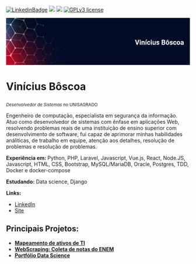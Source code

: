 [![LinkedinBadge](https://img.shields.io/badge/Vinicius%20Boscoa-blue?logo=LinkedIn&link=https://www.linkedin.com/in/vinicius-boscoa/)](https://www.linkedin.com/in/vinicius-boscoa/)
[![](https://img.shields.io/badge/python-3.7+-blue.svg)](https://www.python.org/downloads/release/python-365/) [![](https://img.shields.io/packagist/php-v/laravel/laravel)](https://www.php.net/)
[![GPLv3 license](https://img.shields.io/badge/License-GPLv3-blue.svg)](http://perso.crans.org/besson/LICENSE.html) 

<p align="center">
  <img src="https://raw.githubusercontent.com/virb30/virb30/master/banner2_portfolio.png" alt="Vinícius Bôscoa" />
</p>

# Vinícius Bôscoa
<sub>*Desenvolvedor de Sistemas* no UNISAGRADO</sub>

Engenheiro de computação, especialista em segurança da informação. Atuo como desenvolvedor de sistemas com ênfase em aplicações Web, resolvendo problemas reais de uma instituição de ensino superior com desenvolvimento de software, fui capaz de aprimorar minhas habilidades análiticas, de trabalho em equipe, atenção aos detalhes, resolução de problemas e resolução de problemas.

**Experiência em:** Python, PHP, Laravel, Javascript, Vue.js, React, Node.JS, Javascript, HTML, CSS, Bootstrap, MySQL/MariaDB, Oracle, Postgres, TDD, Docker e docker-compose


**Estudando:** Data science, Django


**Links:**
* [LinkedIn](https://www.linkedin.com/in/viniciusboscoa)
* [Site](https://viniboscoa.dev)


## Principais Projetos:

* **[Mapeamento de ativos de TI](https://bit.ly/390kfbu)**
* **[WebScraping: Coleta de notas do ENEM](https://bit.ly/3o4livx)**
* **[Portfólio Data Science](https://github.com/virb30/data_science)**
